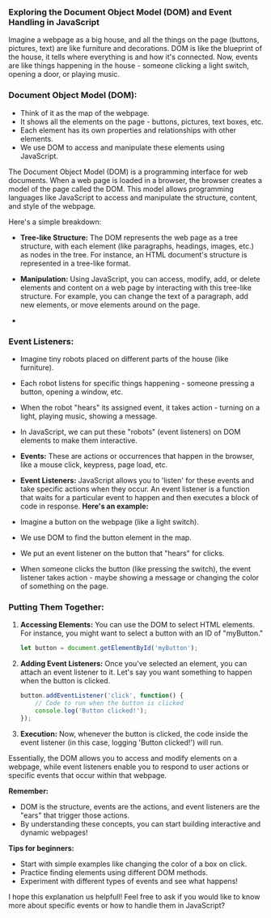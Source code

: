 ### Exploring the Document Object Model (DOM) and Event Handling in JavaScript

Imagine a webpage as a big house, and all the things on the page (buttons, pictures, text) are like furniture and decorations. DOM is like the blueprint of the house, it tells where everything is and how it's connected. Now, events are like things happening in the house - someone clicking a light switch, opening a door, or playing music.

### Document Object Model (DOM):
- Think of it as the map of the webpage.
- It shows all the elements on the page - buttons, pictures, text boxes, etc.
- Each element has its own properties and relationships with other elements.
- We use DOM to access and manipulate these elements using JavaScript.

The Document Object Model (DOM) is a programming interface for web documents. When a web page is loaded in a browser, the browser creates a model of the page called the DOM. This model allows programming languages like JavaScript to access and manipulate the structure, content, and style of the webpage.

Here's a simple breakdown:

- **Tree-like Structure:** The DOM represents the web page as a tree structure, with each element (like paragraphs, headings, images, etc.) as nodes in the tree. For instance, an HTML document's structure is represented in a tree-like format.
  
- **Manipulation:** Using JavaScript, you can access, modify, add, or delete elements and content on a web page by interacting with this tree-like structure. For example, you can change the text of a paragraph, add new elements, or move elements around on the page.
- 

### Event Listeners:

- Imagine tiny robots placed on different parts of the house (like furniture).
- Each robot listens for specific things happening - someone pressing a button, opening a window, etc.
- When the robot "hears" its assigned event, it takes action - turning on a light, playing music, showing a message.
- In JavaScript, we can put these "robots" (event listeners) on DOM elements to make them interactive.

- **Events:** These are actions or occurrences that happen in the browser, like a mouse click, keypress, page load, etc.
  
- **Event Listeners:** JavaScript allows you to 'listen' for these events and take specific actions when they occur. An event listener is a function that waits for a particular event to happen and then executes a block of code in response.
**Here's an example:**

- Imagine a button on the webpage (like a light switch).
- We use DOM to find the button element in the map.
- We put an event listener on the button that "hears" for clicks.
- When someone clicks the button (like pressing the switch), the event listener takes action - maybe showing a message or changing the color of something on the page.

### Putting Them Together:
1. **Accessing Elements:** You can use the DOM to select HTML elements. For instance, you might want to select a button with an ID of "myButton."
   
   ```javascript
   let button = document.getElementById('myButton');
   ```

2. **Adding Event Listeners:** Once you've selected an element, you can attach an event listener to it. Let's say you want something to happen when the button is clicked.
   
   ```javascript
   button.addEventListener('click', function() {
       // Code to run when the button is clicked
       console.log('Button clicked!');
   });
   ```

3. **Execution:** Now, whenever the button is clicked, the code inside the event listener (in this case, logging 'Button clicked!') will run.

Essentially, the DOM allows you to access and modify elements on a webpage, while event listeners enable you to respond to user actions or specific events that occur within that webpage.

**Remember:**

- DOM is the structure, events are the actions, and event listeners are the "ears" that trigger those actions.
- By understanding these concepts, you can start building interactive and dynamic webpages!

**Tips for beginners:**

- Start with simple examples like changing the color of a box on click.
- Practice finding elements using different DOM methods.
- Experiment with different types of events and see what happens!

I hope this explanation us helpfull! Feel free to ask if you would like to know more about specific events or how to handle them in JavaScript?




